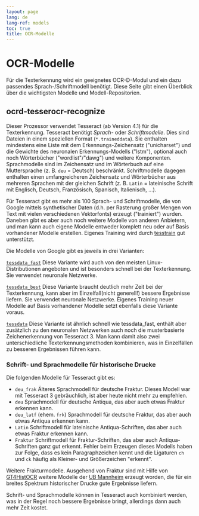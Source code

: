 ```yaml
---
layout: page
lang: de
lang-ref: models
toc: true
title: OCR-Modelle
---
```

# OCR-Modelle

Für die Texterkennung wird ein geeignetes OCR-D-Modul und ein dazu passendes
Sprach-/Schriftmodell benötigt. Diese Seite gibt einen Überblick über die
wichtigsten Modelle und Modell-Repositorien.

## ocrd-tesserocr-recognize

Dieser Prozessor verwendet Tesseract (ab Version 4.1) für die Texterkennung. Tesseract benötigt
_Sprach-_ oder _Schriftmodelle_. Dies sind Dateien in einem speziellen Format (`*.traineddata`). Sie enthalten
mindestens eine Liste mit dem Erkennungs-Zeichensatz ("unicharset") und die Gewichte des neuronalen Erkennungs-Modells ("lstm"), optional auch noch Wörterbücher ("wordlist"/"dawg") und weitere Komponenten.
Sprachmodelle sind im Zeichensatz und im Wörterbuch auf eine Muttersprache (z. B. `deu` = Deutsch) beschränkt.
Schriftmodelle dagegen enthalten einen umfangreicheren Zeichensatz und Wörterbücher aus mehreren Sprachen mit der gleichen Schrift (z. B. `Latin` = lateinische Schrift mit Englisch, Deutsch, Französisch,
Spanisch, Italienisch, ...).

Für Tesseract gibt es mehr als 100 Sprach- und Schriftmodelle, die von Google mittels synthetischer Daten
(d.h. per Rasterung großer Mengen von Text mit vielen verschiedenen Vektorfonts) erzeugt ("trainiert")
wurden. Daneben gibt es aber auch noch weitere Modelle von anderen Anbietern, und man kann auch eigene
Modelle entweder komplett neu oder auf Basis vorhandener Modelle erstellen. Eigenes Training wird durch
[tesstrain](https://github.com/tesseract-ocr/tesstrain) gut unterstützt.

Die Modelle von Google gibt es jeweils in drei Varianten:

[`tessdata_fast`](https://github.com/tesseract-ocr/tessdata_fast) Diese Variante wird auch von den meisten
Linux-Distributionen angeboten und ist besonders schnell bei der Texterkennung. Sie verwendet neuronale Netzwerke.

[`tessdata_best`](https://github.com/tesseract-ocr/tessdata_best) Diese Variante braucht deutlich mehr Zeit bei der
Texterkennung, kann aber im Einzelfall(nicht generell!) bessere Ergebnisse liefern. Sie verwendet neuronale Netzwerke.
Eigenes Training neuer Modelle auf Basis vorhandener Modelle setzt ebenfalls diese Variante voraus.

[`tessdata`](https://github.com/tesseract-ocr/tessdata) Diese Variante ist ähnlich schnell wie tessdata_fast, enthält
aber zusätzlich zu den neuronalen Netzwerken auch noch die musterbasierte Zeichenerkennung von Tesseract 3.
Man kann damit also zwei unterschiedliche Texterkennungsmethoden kombinieren, was in Einzelfällen zu besseren Ergebnissen
führen kann.

### Schrift- und Sprachmodelle für historische Drucke

Die folgenden Modelle für Tesseract gibt es:

  * `deu_frak` Älteres Sprachmodell für deutsche Fraktur. Dieses Modell war mit Tesseract 3 gebräuchlich, ist aber heute nicht mehr zu empfehlen.
  * `deu` Sprachmodell für deutsche Antiqua, das aber auch etwas Fraktur erkennen kann.
  * `deu_latf` (ehem. `frk`) Sprachmodell für deutsche Fraktur, das aber auch etwas Antiqua erkennen kann.
  * `Latin` Schriftmodell für lateinische Antiqua-Schriften, das aber auch etwas Fraktur erkennen kann.
  * `Fraktur` Schriftmodell für Fraktur-Schriften, das aber auch Antiqua-Schriften ganz gut erkennt. Fehler beim
    Erzeugen dieses Modells haben zur Folge, dass es kein Paragraphzeichen kennt und die Ligaturen `ch` und `ck`
    häufig als Kleiner- und Größerzeichen "erkennt".

Weitere Frakturmodelle. Ausgehend von Fraktur sind mit Hilfe von [GT4HistOCR](https://zenodo.org/record/1344132)
weitere Modelle der [UB Mannheim](https://ub-backup.bib.uni-mannheim.de/~stweil/ocrd-train/data/Fraktur_5000000/)
erzeugt worden, die für ein breites Spektrum historischer Drucke gute Ergebnisse liefern.

Schrift- und Sprachmodelle können in Tesseract auch kombiniert werden, was in
der Regel noch bessere Ergebnisse bringt, allerdings dann auch mehr Zeit
kostet.
